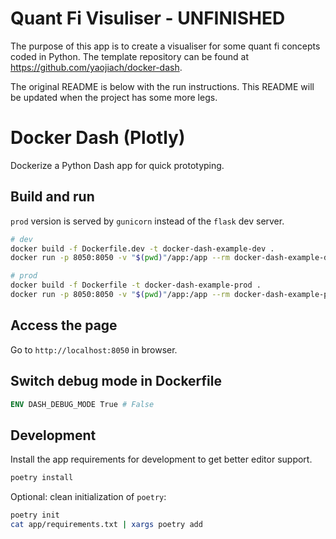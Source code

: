 # Quant Fi Visuliser - UNFINISHED
The purpose of this app is to create a visualiser for some quant fi concepts coded in Python. The template repository can be found at 
https://github.com/yaojiach/docker-dash. 


The original README is below with the run instructions. This README will be updated when the project has some more legs.



# Docker Dash (Plotly)

Dockerize a Python Dash app for quick prototyping.

## Build and run

`prod` version is served by `gunicorn` instead of the `flask` dev server.

```sh
# dev
docker build -f Dockerfile.dev -t docker-dash-example-dev .
docker run -p 8050:8050 -v "$(pwd)"/app:/app --rm docker-dash-example-dev

# prod
docker build -f Dockerfile -t docker-dash-example-prod .
docker run -p 8050:8050 -v "$(pwd)"/app:/app --rm docker-dash-example-prod
```

## Access the page

Go to `http://localhost:8050` in browser.

## Switch debug mode in Dockerfile

```dockerfile
ENV DASH_DEBUG_MODE True # False
```

## Development

Install the app requirements for development to get better editor support.

```sh
poetry install
```

Optional: clean initialization of `poetry`:

```sh
poetry init
cat app/requirements.txt | xargs poetry add
```
